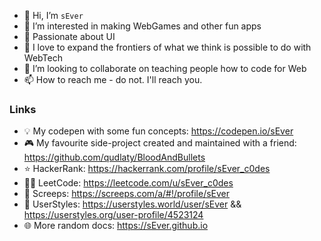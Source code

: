 - 👋 Hi, I’m `sEver`
- 👀 I’m interested in making WebGames and other fun apps
- 🖤 Passionate about UI
- 🤗 I love to expand the frontiers of what we think is possible to do with WebTech
- 💞️ I’m looking to collaborate on teaching people how to code for Web
- 📫 How to reach me - do not. I'll reach you.

### Links
- 💡 My codepen with some fun concepts: https://codepen.io/sEver
- 🎮 My favourite side-project created and maintained with a friend: https://github.com/qudlaty/BloodAndBullets
- ⭐ HackerRank: https://hackerrank.com/profile/sEver_c0des
- 👨‍💻 LeetCode: https://leetcode.com/u/sEver_c0des
- 🐜 Screeps: https://screeps.com/a/#!/profile/sEver
- 🎨 UserStyles: https://userstyles.world/user/sEver && https://userstyles.org/user-profile/4523124
- 🌐 More random docs: https://sEver.github.io
<!---
sEver/sEver is a ✨ special ✨ repository because its `README.md` (this file) appears on your GitHub profile.
You can click the Preview link to take a look at your changes.
--->
